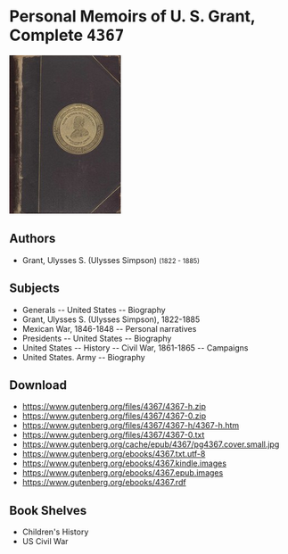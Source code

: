# Personal Memoirs of U. S. Grant, Complete <kbd>4367</kbd>

![](./cover.medium.jpg "")

## Authors


 - Grant, Ulysses S. (Ulysses Simpson) <small>(1822 - 1885)</small>

## Subjects


 - Generals -- United States -- Biography
 - Grant, Ulysses S. (Ulysses Simpson), 1822-1885
 - Mexican War, 1846-1848 -- Personal narratives
 - Presidents -- United States -- Biography
 - United States -- History -- Civil War, 1861-1865 -- Campaigns
 - United States. Army -- Biography

## Download


 - https://www.gutenberg.org/files/4367/4367-h.zip
 - https://www.gutenberg.org/files/4367/4367-0.zip
 - https://www.gutenberg.org/files/4367/4367-h/4367-h.htm
 - https://www.gutenberg.org/files/4367/4367-0.txt
 - https://www.gutenberg.org/cache/epub/4367/pg4367.cover.small.jpg
 - https://www.gutenberg.org/ebooks/4367.txt.utf-8
 - https://www.gutenberg.org/ebooks/4367.kindle.images
 - https://www.gutenberg.org/ebooks/4367.epub.images
 - https://www.gutenberg.org/ebooks/4367.rdf

## Book Shelves


 - Children's History
 - US Civil War
